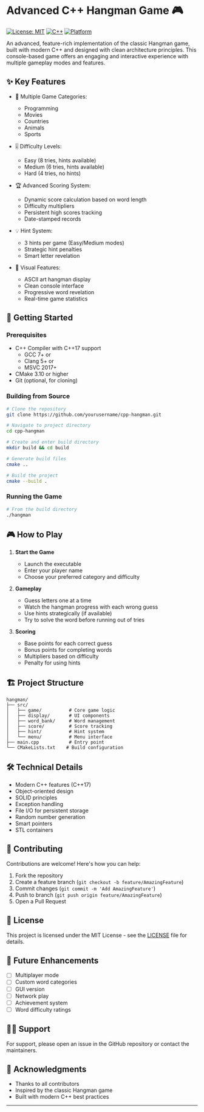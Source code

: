 # Advanced C++ Hangman Game 🎮

[![License: MIT](https://img.shields.io/badge/License-MIT-yellow.svg)](https://opensource.org/licenses/MIT)
[![C++](https://img.shields.io/badge/C++-17-blue.svg)](https://isocpp.org/)
[![Platform](https://img.shields.io/badge/Platform-Windows%20%7C%20Linux%20%7C%20macOS-brightgreen.svg)](https://github.com/lisan-5/cpp-hangman)

An advanced, feature-rich implementation of the classic Hangman game, built with modern C++ and designed with clean architecture principles. This console-based game offers an engaging and interactive experience with multiple gameplay modes and features.

## ✨ Key Features

- 🎯 Multiple Game Categories:
  - Programming
  - Movies
  - Countries
  - Animals
  - Sports

- 🎚️ Difficulty Levels:
  - Easy (8 tries, hints available)
  - Medium (6 tries, hints available)
  - Hard (4 tries, no hints)

- 🏆 Advanced Scoring System:
  - Dynamic score calculation based on word length
  - Difficulty multipliers
  - Persistent high scores tracking
  - Date-stamped records

- 💡 Hint System:
  - 3 hints per game (Easy/Medium modes)
  - Strategic hint penalties
  - Smart letter revelation

- 🎨 Visual Features:
  - ASCII art hangman display
  - Clean console interface
  - Progressive word revelation
  - Real-time game statistics

## 🚀 Getting Started

### Prerequisites

- C++ Compiler with C++17 support
  - GCC 7+ or
  - Clang 5+ or
  - MSVC 2017+
- CMake 3.10 or higher
- Git (optional, for cloning)

### Building from Source

```bash
# Clone the repository
git clone https://github.com/yourusername/cpp-hangman.git

# Navigate to project directory
cd cpp-hangman

# Create and enter build directory
mkdir build && cd build

# Generate build files
cmake ..

# Build the project
cmake --build .
```

### Running the Game

```bash
# From the build directory
./hangman
```

## 🎮 How to Play

1. **Start the Game**
   - Launch the executable
   - Enter your player name
   - Choose your preferred category and difficulty

2. **Gameplay**
   - Guess letters one at a time
   - Watch the hangman progress with each wrong guess
   - Use hints strategically (if available)
   - Try to solve the word before running out of tries

3. **Scoring**
   - Base points for each correct guess
   - Bonus points for completing words
   - Multipliers based on difficulty
   - Penalty for using hints

## 🏗️ Project Structure

```
hangman/
├── src/
│   ├── game/          # Core game logic
│   ├── display/       # UI components
│   ├── word_bank/     # Word management
│   ├── score/         # Score tracking
│   ├── hint/          # Hint system
│   └── menu/          # Menu interface
├── main.cpp           # Entry point
└── CMakeLists.txt    # Build configuration
```

## 🛠️ Technical Details

- Modern C++ features (C++17)
- Object-oriented design
- SOLID principles
- Exception handling
- File I/O for persistent storage
- Random number generation
- Smart pointers
- STL containers

## 🤝 Contributing

Contributions are welcome! Here's how you can help:

1. Fork the repository
2. Create a feature branch (`git checkout -b feature/AmazingFeature`)
3. Commit changes (`git commit -m 'Add AmazingFeature'`)
4. Push to branch (`git push origin feature/AmazingFeature`)
5. Open a Pull Request

## 📝 License

This project is licensed under the MIT License - see the [LICENSE](LICENSE) file for details.

## 🎯 Future Enhancements

- [ ] Multiplayer mode
- [ ] Custom word categories
- [ ] GUI version
- [ ] Network play
- [ ] Achievement system
- [ ] Word difficulty ratings

## 🙋‍♂️ Support

For support, please open an issue in the GitHub repository or contact the maintainers.

## 🌟 Acknowledgments

- Thanks to all contributors
- Inspired by the classic Hangman game
- Built with modern C++ best practices

---
